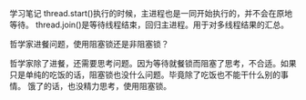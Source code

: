 学习笔记
thread.start()执行的时候，主进程也是一同开始执行的，并不会在原地等待。
thread.join()是等待线程结束，回归主进程。用于对多线程结果的汇总。

哲学家进餐问题，使用阻塞锁还是非阻塞锁？

哲学家除了进餐，还需要思考问题。因为等待就餐锁而阻塞了思考，不合适。如果只是单纯的吃饭的话，阻塞锁也没什么问题。毕竟除了吃饭也不能干什么别的事情。
饿了的话，也没精力思考，使用阻塞锁。